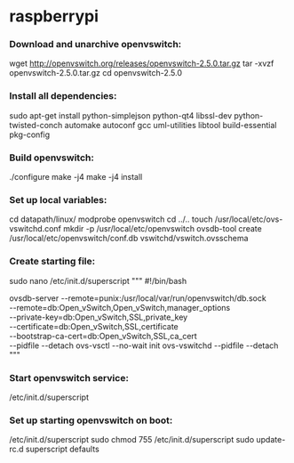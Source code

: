# raspberrypi
### Download and unarchive openvswitch:
wget http://openvswitch.org/releases/openvswitch-2.5.0.tar.gz
tar -xvzf openvswitch-2.5.0.tar.gz
cd openvswitch-2.5.0

### Install all dependencies:
sudo apt-get install python-simplejson python-qt4 libssl-dev python-twisted-conch automake autoconf gcc uml-utilities libtool build-essential pkg-config

### Build openvswitch:
./configure
make -j4
make -j4 install

### Set up local variables:
cd datapath/linux/
modprobe openvswitch
cd ../..
touch /usr/local/etc/ovs-vswitchd.conf
mkdir -p /usr/local/etc/openvswitch
ovsdb-tool create /usr/local/etc/openvswitch/conf.db vswitchd/vswitch.ovsschema


### Create starting file:
sudo nano /etc/init.d/superscript
"""
#!/bin/bash

ovsdb-server    --remote=punix:/usr/local/var/run/openvswitch/db.sock \
                --remote=db:Open_vSwitch,Open_vSwitch,manager_options \
                --private-key=db:Open_vSwitch,SSL,private_key \
                --certificate=db:Open_vSwitch,SSL,certificate \
                --bootstrap-ca-cert=db:Open_vSwitch,SSL,ca_cert \
                --pidfile --detach
ovs-vsctl --no-wait init
ovs-vswitchd --pidfile --detach
"""


### Start openvswitch service:
/etc/init.d/superscript


### Set up starting openvswitch on boot:
/etc/init.d/superscript
sudo chmod 755 /etc/init.d/superscript
sudo update-rc.d superscript defaults
